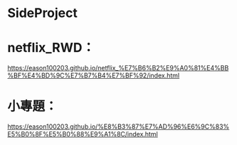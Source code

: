 # SideProject
# netflix_RWD：		 
https://eason100203.github.io/netflix_%E7%B6%B2%E9%A0%81%E4%BB%BF%E4%BD%9C%E7%B7%B4%E7%BF%92/index.html
# 小專題：
https://eason100203.github.io/%E8%B3%87%E7%AD%96%E6%9C%83%E5%B0%8F%E5%B0%88%E9%A1%8C/index.html

